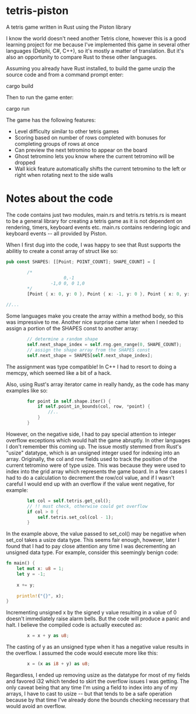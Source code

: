 # tetris-piston
A tetris game written in Rust using the Piston library

I know the world doesn't need another Tetris clone, however this is a good learning project for me because I've implemented this game in several other languages (Delphi, C#, C++), so it's mostly a matter of translation. But it's also an opportunity to compare Rust to these other languages.

Assuming you already have Rust installed, to build the game unzip the source code and from a command prompt enter:

cargo build

Then to run the game enter:

cargo run

The game has the following features:

* Level difficulty similar to other tetris games
* Scoring based on number of rows completed with bonuses for completing groups of rows at once
* Can preview the next tetromino to appear on the board
* Ghost tetromino lets you know where the current tetromino will be dropped
* Wall kick feature automatically shifts the current tetromino to the left or right when rotating next to the side walls

# Notes about the code
The code contains just two modules, main.rs and tetris.rs  tetris.rs is meant to be a general library for creating a tetris game as it is not dependent on rendering, timers, keyboard events etc. main.rs contains rendering logic and keyboard events -- all provided by Piston.

When I first dug into the code, I was happy to see that Rust supports the abilitiy to create a const array of struct like so:

```rust
pub const SHAPES: [[Point; POINT_COUNT]; SHAPE_COUNT] = [

        /*
                      0,-1
                 -1,0 0, 0 1,0
        */
        [Point { x: 0, y: 0 }, Point { x: -1, y: 0 }, Point { x: 0, y: -1 }, Point { x: 1, y: 0 }],

//...
```

Some languages make you create the array within a method body, so this was impressive to me. Another nice surprise came later when I needed to assign a portion of the SHAPES const to another array:

```rust
        // determine a random shape
        self.next_shape_index = self.rng.gen_range(0, SHAPE_COUNT);
        // assign the shape array from the SHAPES const
        self.next_shape = SHAPES[self.next_shape_index];
```

The assignment was type compatible! In C++ I had to resort to doing a memcpy, which seemed like a bit of a hack.

Also, using Rust's array iterator came in really handy, as the code has many examples like so:

```rust
        for point in self.shape.iter() {
            if self.point_in_bounds(col, row, *point) {
                //..
            }
        }
```

However, on the negative side, I had to pay special attention to integer overflow exceptions which would halt the game abruptly. In other languages I don't remember this coming up. The issue mostly stemmed from Rust's "usize" datatype, which is an unsigned integer used for indexing into an array. Originally, the col and row fields used to track the position of the current tetromino were of type usize. This was because they were used to index into the grid array which represents the game board. In a few cases I had to do a calculation to decrement the row/col value, and if I wasn't careful I would end up with an overflow if the value went negative, for example:

```rust
        let col = self.tetris.get_col();
        // !! must check, otherwise could get overflow
        if col > 0 {
            self.tetris.set_col(col - 1);
        }
```

In the example above, the value passed to set_col() may be negative when set_col takes a usize data type. This seems fair enough, however, later I found that I had to pay close attention any time I was decrementing an unsigned data type. For example, consider this seemingly benign code:

```rust
fn main() {
    let mut x: u8 = 1;
    let y = -1;
    
    x += y;
    
    println!("{}", x);
}
```

Incrementing unsigned x by the signed y value resulting in a value of 0 doesn't immediately raise alarm bells. But the code will produce a panic and halt. I believe the compiled code is actually executed as:

```rust
        x = x + y as u8;
```

The casting of y as an unsigned type when it has a negative value results in the overflow. I assumed the code would execute more like this:

```rust
        x = (x as i8 + y) as u8;
```

Regardless, I ended up removing usize as the datatype for most of my fields and favored i32 which tended to skirt the overflow issues I was getting. The only caveat being that any time I'm using a field to index into any of my arrays, I have to cast to usize -- but that tends to be a safe operation because by that time I've already done the bounds checking necessary that would avoid an overflow.
